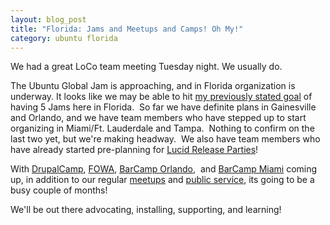 ```yaml
--- 
layout: blog_post
title: "Florida: Jams and Meetups and Camps! Oh My!"
category: ubuntu florida
---
```

We had a great LoCo team meeting Tuesday night. We usually do.

The Ubuntu Global Jam is approaching, and in Florida organization is underway. It looks like we may be able to hit <a href="http://wrevolution.org/2010/02/03/congrats-huats-back-in-the-ubu-groove/">my previously stated goal</a> of having 5 Jams here in Florida.  So far we have definite plans in Gainesville and Orlando, and we have team members who have stepped up to start organizing in Miami/Ft. Lauderdale and Tampa.  Nothing to confirm on the last two yet, but we're making headway.  We also have team members who have already started pre-planning for <a href="https://wiki.ubuntu.com/FloridaTeam/Projects/LucidReleaseParties">Lucid Release Parties</a>!

With <a href="http://2010.fldrupalcamp.org/">DrupalCamp</a>, <a href="http://carsonified.com/">FOWA</a>, <a href="http://www.barcamporlando.org/">BarCamp Orlando</a>,  and <a href="http://barcampmiami10.eventbrite.com/">BarCamp Miami</a> coming up, in addition to our regular <a href="http://www.meetup.com/SpaceCoast-Linux">meetups</a> and <a href="http://www.meetup.com/Tampa-Linux/calendar/12044764/">public service</a>, its going to be a busy couple of months!

We'll be out there advocating, installing, supporting, and learning!
